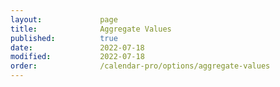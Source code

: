```yaml
---
layout:             page
title:              Aggregate Values
published:          true
date:               2022-07-18
modified:           2022-07-18
order:              /calendar-pro/options/aggregate-values
---
```


